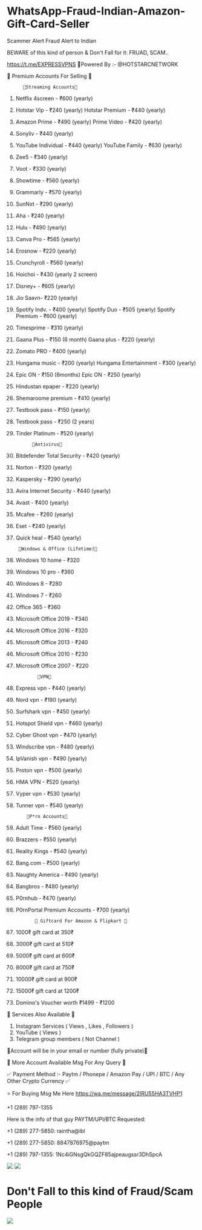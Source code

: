 # WhatsApp-Fraud-Indian-Amazon-Gift-Card-Seller
Scammer Alert Fraud Alert to Indian

BEWARE of this kind of person & Don't Fall for it: FRUAD, SCAM..

https://t.me/EXPRESSVPNS
🧵Powered By :- @HOTSTARCNETWORK

🔰 Premium Accounts For Selling 🔰

          💢Streaming Accounts💢
1. Netflix 4screen - ₹600 (yearly) 
2. Hotstar Vip - ₹240 (yearly)
    Hotstar Premium - ₹440 (yearly) 
3. Amazon Prime - ₹490 (yearly) 
    Prime Video - ₹420 (yearly) 
4. Sonyliv - ₹440 (yearly) 
5. YouTube Individual - ₹440 (yearly) 
     YouTube Family - ₹630 (yearly) 
6. Zee5 - ₹340 (yearly) 
7. Voot - ₹330 (yearly) 
8. Showtime - ₹560 (yearly) 
9. Grammarly - ₹570 (yearly) 
10. SunNxt - ₹290 (yearly) 
11. Aha - ₹240 (yearly) 
12. Hulu - ₹490 (yearly) 
13. Canva Pro - ₹565 (yearly) 
14. Erosnow - ₹220 (yearly) 
15. Crunchyroll - ₹560 (yearly) 
16. Hoichoi - ₹430 (yearly 2 screen) 
17. Disney+ - ₹605 (yearly) 
18. Jio Saavn-  ₹220 (yearly) 
19. Spotify Indv. - ₹400 (yearly) 
       Spotify Duo - ₹505 (yearly) 
       Spotify Premium - ₹600 (yearly)
20. Timesprime - ₹310 (yearly) 
21. Gaana Plus - ₹150 (6 month) 
       Gaana plus - ₹220 (yearly) 
22. Zomato PRO - ₹400 (yearly) 
24. Hungama music - ₹200 (yearly) 
       Hungama Entertainment - ₹300 (yearly) 
25. Epic ON - ₹150 (6months) 
       Epic ON - ₹250 (yearly) 
26. Hindustan epaper - ₹220 (yearly) 
27. Shemaroome premium - ₹410 (yearly) 
28. Testbook pass - ₹150 (yearly) 
29. Testbook pass - ₹250 (2 years) 
30. Tinder Platinum - ₹520 (yearly) 

              💢Antivirus💢
1. Bitdefender Total Security - ₹420 (yearly) 
2. Norton - ₹320 (yearly) 
3. Kaspersky - ₹290 (yearly) 
4. Avira Internet Security - ₹440 (yearly) 
5. Avast - ₹400 (yearly)
6. Mcafee - ₹260 (yearly) 
7. Eset - ₹240 (yearly) 
8. Quick heal - ₹540 (yearly) 

        💢Windows & Office (Lifetime)💢 
1. Windows 10 home - ₹320
2. Windows 10 pro - ₹360
3. Windows 8 - ₹280
4. Windows 7 - ₹260
5. Office 365 - ₹360
6. Microsoft Office 2019 - ₹340
7. Microsoft Office 2016 - ₹320
8. Microsoft Office 2013 - ₹240
9. Microsoft Office 2010 - ₹230
10. Microsoft Office 2007 - ₹220

                💢VPN💢
1. Express vpn - ₹440 (yearly) 
2. Nord vpn - ₹190 (yearly)  
3. Surfshark vpn - ₹450 (yearly) 
4. Hotspot Shield vpn - ₹460 (yearly) 
5. Cyber Ghost vpn - ₹470 (yearly) 
6. Windscribe vpn - ₹480 (yearly) 
7. IpVanish vpn - ₹490 (yearly) 
8. Proton vpn - ₹500 (yearly) 
9. HMA VPN - ₹520 (yearly) 
10. Vyper vpn - ₹530 (yearly) 
11. Tunner vpn - ₹540 (yearly) 

            💢P*rn Accounts💢
1. Adult Time - ₹560 (yearly) 
2. Brazzers - ₹550 (yearly) 
3. Reality Kings - ₹540 (yearly) 
4. Bang.com - ₹500 (yearly) 
5. Naughty America - ₹490 (yearly)
6. Bangbros - ₹480 (yearly) 
7. P0rnhub - ₹470 (yearly) 
8. P0rnPortal Premium Accounts - ₹700 (yearly) 

              💢 Giftcard For Amazon & Flipkart 💢
1. 1000₹ gift card at 350₹
2. 3000₹ gift card at 510₹
3. 5000₹ gift card at 600₹
4. 8000₹ gift card at 750₹
5. 10000₹ gift card at 900₹
6. 15000₹ gift card at 1200₹
7. Domino's Voucher worth ₹1499 - ₹1200

💢 Services Also Available 💢
1. Instagram Services ( Views , Likes , Followers ) 
2. YouTube ( Views ) 
3. Telegram group members ( Not Channel )

💢Account will be in your email or number (fully private)💢

🧬 More Account Available Msg For Any Query 🧬

✅ Payment Method :- Paytm / Phonepe / Amazon Pay / UPI / BTC / Any Other Crypto Currency ✅

⭐️ For Buying Msg Me Here https://wa.me/message/2IRU55HA3TVHP1

+1 (289) 797-1355

Here is the info of that guy
PAYTM/UPI/BTC Requested: 

+1 (289) 277-5850: raintha@ibl

+1 (289) 277-5850: 8847876975@paytm

+1 (289) 797-1355: 1Nc4iGNsgQkGQZF85ajpeaugssr3DhSpcA

<img src="https://i.imgur.com/GPvjYhY.jpg" />
<img src="https://i.imgur.com/VatjwzM.jpg" />

# Don't Fall to this kind of Fraud/Scam People
<img src="https://i.imgur.com/hDYTThk.jpg" />

